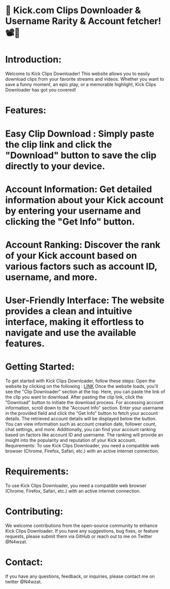 # 🎥 Kick.com Clips Downloader & Username Rarity & Account fetcher! 📽️💾

# Introduction:
Welcome to Kick Clips Downloader! This website allows you to easily download clips from your favorite streams and videos. Whether you want to save a funny moment, an epic play, or a memorable highlight, Kick Clips Downloader has got you covered!

# Features:

# Easy Clip Download : Simply paste the clip link and click the "Download" button to save the clip directly to your device.
# Account Information: Get detailed information about your Kick account by entering your username and clicking the "Get Info" button.
# Account Ranking: Discover the rank of your Kick account based on various factors such as account ID, username, and more.
# User-Friendly Interface: The website provides a clean and intuitive interface, making it effortless to navigate and use the available features.
# Getting Started:
To get started with Kick Clips Downloader, follow these steps:
Open the website by clicking on the following : [LINK](https://1z99.github.io/kick/)
Once the website loads, you'll see the "Clip Downloader" section at the top. Here, you can paste the link of the clip you want to download.
After pasting the clip link, click the "Download" button to initiate the download process.
For accessing account information, scroll down to the "Account Info" section. Enter your username in the provided field and click the "Get Info" button to fetch your account details.
The retrieved account details will be displayed below the button. You can view information such as account creation date, follower count, chat settings, and more.
Additionally, you can find your account ranking based on factors like account ID and username. The ranking will provide an insight into the popularity and reputation of your Kick account.
Requirements:
To use Kick Clips Downloader, you need a compatible web browser (Chrome, Firefox, Safari, etc.) with an active internet connection.


# Requirements:

To use Kick Clips Downloader, you need a compatible web browser (Chrome, Firefox, Safari, etc.) with an active internet connection.


# Contributing:

We welcome contributions from the open-source community to enhance Kick Clips Downloader. If you have any suggestions, bug fixes, or feature requests, please submit them via GitHub or reach out to me on Twitter @N4wzat.


# Contact:

If you have any questions, feedback, or inquiries, please contact me on twitter @N4wzat.
